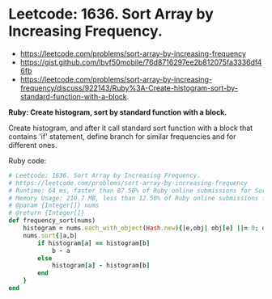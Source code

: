 # Leetcode: 1636. Sort Array by Increasing Frequency.

- https://leetcode.com/problems/sort-array-by-increasing-frequency
- https://gist.github.com/lbvf50mobile/76d8716297ee2b812075fa3336df46fb
- https://leetcode.com/problems/sort-array-by-increasing-frequency/discuss/922143/Ruby%3A-Create-histogram-sort-by-standard-function-with-a-block.

**Ruby: Create histogram, sort by standard function with a block.**

Create histogram, and after it call standard sort function with a block that contains 'if' statement, define branch for similar frequencies and for different ones.

Ruby code:
```Ruby
# Leetcode: 1636. Sort Array by Increasing Frequency.
# https://leetcode.com/problems/sort-array-by-increasing-frequency
# Runtime: 64 ms, faster than 87.50% of Ruby online submissions for Sort Array by Increasing Frequency.
# Memory Usage: 210.7 MB, less than 12.50% of Ruby online submissions for Sort Array by Increasing Frequency.
# @param {Integer[]} nums
# @return {Integer[]}
def frequency_sort(nums)
    histogram = nums.each_with_object(Hash.new){|e,obj| obj[e] ||= 0; obj[e] += 1}
    nums.sort{|a,b| 
        if histogram[a] == histogram[b]
            b - a
        else
            histogram[a] - histogram[b]
        end
    }
end
```